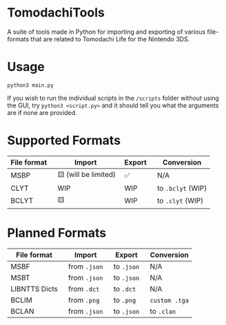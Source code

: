 # TomodachiTools

A suite of tools made in Python for importing and exporting of various file-formats that are related to Tomodachi Life for the Nintendo 3DS.  

# Usage
``` 
python3 main.py
``` 
If you wish to run the individual scripts in the `/scripts` folder without using the GUI, try `python3 <script.py>` and it should tell you what the arguments are if none are provided.

# Supported Formats

File format | Import | Export | Conversion 
--- | --- | --- | ---
MSBP | 🟨 (will be limited)| ✅ | N/A 
CLYT | WIP | WIP | to `.bclyt` (WIP) 
BCLYT | 🟨 | WIP | to `.clyt` (WIP) 
 
# Planned Formats 
File format | Import | Export | Conversion 
--- | --- | --- | ---
MSBF | from `.json` | to `.json` | N/A 
MSBT | from `.json` | to `.json` | N/A 
LIBNTTS Dicts | from `.dct` | to `.dct` | N/A 
BCLIM | from `.png` | to `.png` | `custom .tga` 
BCLAN | from `.json` | to `.json` | to `.clan`
